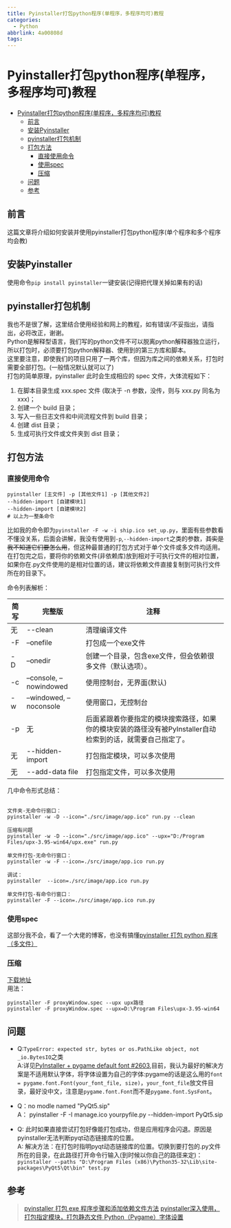 ```yaml
---
title: Pyinstaller打包python程序(单程序，多程序均可)教程
categories:
  - Python
abbrlink: 4a00808d
tags:
---
```



# Pyinstaller打包python程序(单程序，多程序均可)教程
- [Pyinstaller打包python程序(单程序，多程序均可)教程](#pyinstaller打包python程序单程序多程序均可教程)
  - [前言](#前言)
  - [安装Pyinstaller](#安装pyinstaller)
  - [pyinstaller打包机制](#pyinstaller打包机制)
  - [打包方法](#打包方法)
    - [直接使用命令](#直接使用命令)
    - [使用spec](#使用spec)
    - [压缩](#压缩)
  - [问题](#问题)
  - [参考](#参考)
## 前言
这篇文章将介绍如何安装并使用pyinstaller打包python程序(单个程序和多个程序均会教)

## 安装Pyinstaller
使用命令`pip install pyinstaller`一键安装(记得把代理关掉如果有的话)

## pyinstaller打包机制
我也不是很了解，这里结合使用经验和网上的教程，如有错误/不妥指出，请指出，必将改正，谢谢。  
Python是解释型语言，我们写的python文件不可以脱离python解释器独立运行，所以打包时，必须要打包python解释器、使用到的第三方库和脚本。  
这里要注意，即使我们的项目只用了一两个库，但因为库之间的依赖关系，打包时需要全部打包。(一般情况默认就可以了)  
打包的简单原理，pyinstaller 此时会生成相应的 spec 文件，大体流程如下：
1. 在脚本目录生成 xxx.spec 文件 (取决于 -n 参数，没传，则与 xxx.py 同名为 xxx)；
2. 创建一个 build 目录；
3. 写入一些日志文件和中间流程文件到 build 目录；
4. 创建 dist 目录；
5. 生成可执行文件或文件夹到 dist 目录；

## 打包方法
### 直接使用命令
```shell
pyinstaller [主文件] -p [其他文件1] -p [其他文件2] 
--hidden-import [自建模块1] 
--hidden-import [自建模块2]
# 以上为一整条命令
```
比如我的命令即为`pyinstaller -F -w -i ship.ico set_up.py`，里面有些参数看不懂没关系，后面会讲解，我没有使用到`-p`,`--hidden-import`之类的参数，~~其实是我不知道它们要怎么用~~，但这种最普通的打包方式对于单个文件或多文件均适用。
在打包完之后，要将你的依赖文件(非依赖库)放到相对于可执行文件的相对位置，如果你在.py文件使用的是相对位置的话，建议将依赖文件直接复制到可执行文件所在的目录下。  

命令列表解析：

| 简写 | 完整版 | 注释 |  
| --- | --- | --- |  
| 无 | --clean |清理编译文件|
| -F | –onefile | 打包成一个exe文件|
| -D | –onedir |创建一个目录，包含exe文件，但会依赖很多文件（默认选项）。
| -c | –console, –nowindowed | 使用控制台，无界面(默认)
| -w | –windowed, –noconsole | 使用窗口，无控制台
| -p | 无 | 后面紧跟着你要指定的模块搜索路径，如果你的模块安装的路径没有被PyInstaller自动检索到的话，就需要自己指定了。
| 无 | --hidden-import | 打包指定模块，可以多次使用 |
| 无 | --add-data file | 打包指定文件，可以多次使用 |


几中命令形式总结：
```

文件夹-无命令行窗口：
pyinstaller -w -D --icon="./src/image/app.ico" run.py --clean

压缩有问题
pyinstaller -w -D --icon="./src/image/app.ico" --upx="D:/Program Files/upx-3.95-win64/upx.exe" run.py

单文件打包-无命令行窗口：
pyinstaller -w -F --icon=./src/image/app.ico run.py

调试：
pyinstaller  --icon=./src/image/app.ico run.py

单文件打包-有命令行窗口：
pyinstaller -F --icon=./src/image/app.ico run.py
```

### 使用spec
这部分我不会，看了一个大佬的博客，也没有搞懂[pyinstaller 打包 python 程序（多文件）](https://www.cnblogs.com/ronyjay/p/12713078.html)

### 压缩
[下载地址](https://upx.github.io)  
用法：
```shell
pyinstaller -F proxyWindow.spec --upx upx路径
pyinstaller -F proxyWindow.spec --upx=D:\Program Files\upx-3.95-win64
```

## 问题
- Q:`TypeError: expected str, bytes or os.PathLike object, not _io.BytesIO`之类  
A:详见[PyInstaller + pygame default font #2603](https://github.com/pygame/pygame/issues/2603),目前，我认为最好的解决方案是不适用默认字体，将字体设置为自己的字体:pygame的话是这么用的`font = pygame.font.Font(your_font_file, size)`，`your_font_file`放文件目录，最好没中文，注意是`pygame.font.Font`而不是`pygame.font.SysFont`。  
- Q：no modle named "PyQt5.sip"  
A： pyinstaller -F -I manage.ico yourpyfile.py --hidden-import PyQt5.sip

- Q: 此时如果直接尝试打包好像能打包成功，但是应用程序会闪退。原因是pyinstaller无法判断pyqt动态链接库的位置。  
A: 解决方法：在打包时指明pyqt动态链接库的位置。切换到要打包的.py文件所在的目录，在此路径打开命令行输入(到时候以你自己的路径来定)：
`pyinstaller --paths "D:\Program Files (x86)\Python35-32\Lib\site-packages\PyQt5\Qt\bin" test.py`

## 参考
> [pyinstaller 打包 exe 程序步骤和添加依赖文件方法](https://blog.csdn.net/weixin_42409884/article/details/109293327)
> [pyinstaller深入使用，打包指定模块，打包静态文件 ](https://www.cnblogs.com/jackadam/p/10342627.html)
> [Python（Pygame）字体设置](https://blog.csdn.net/zengxiantao1994/article/details/58590594)